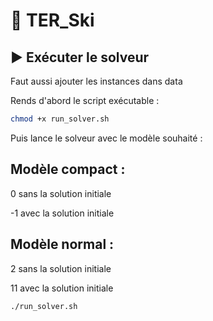 # 🎿 TER_Ski

## ▶️ Exécuter le solveur

Faut aussi ajouter les instances dans data

Rends d'abord le script exécutable :

```bash
chmod +x run_solver.sh
```

Puis lance le solveur avec le modèle souhaité :

## Modèle compact : 

0 sans la solution initiale

-1 avec la solution initiale

## Modèle normal :

2 sans la solution initiale

11 avec la solution initiale
```bash
./run_solver.sh
```
